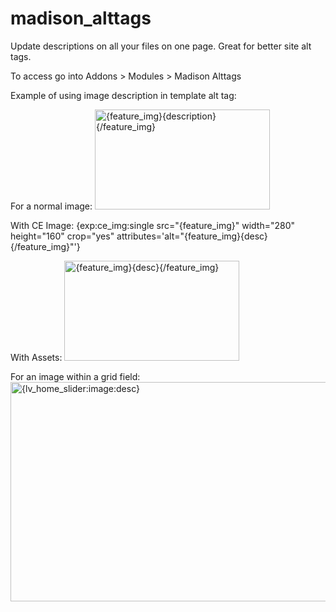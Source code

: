 # madison_alttags
Update descriptions on all your files on one page. Great for better site alt tags. 

To access go into Addons > Modules > Madison Alttags

Example of using image description in template alt tag: 

For a normal image:
<img src="{feature_img}" width="280" height="160" alt="{feature_img}{description}{/feature_img}">

With CE Image: 
{exp:ce_img:single src="{feature_img}" width="280" height="160" crop="yes" attributes='alt="{feature_img}{desc}{/feature_img}"'}

With Assets: 
<img src="{feature_img}" width="280" height="160" alt="{feature_img}{desc}{/feature_img}">

For an image within a grid field:
<img src="{lv_home_slider:image}" alt="{lv_home_slider:image:desc}" width="960" height="351">